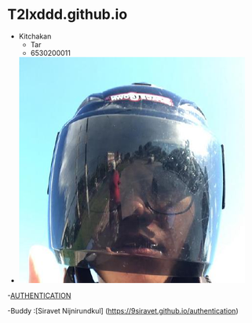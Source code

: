 # T2lxddd.github.io
- Kitchakan
  - Tar
  - 6530200011
- ![190153205](190153205.jpg)

-[AUTHENTICATION](authentication)

-Buddy :[Siravet Nijnirundkul] (https://9siravet.github.io/authentication)
